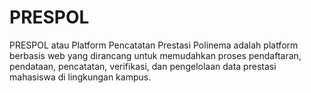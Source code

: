# PRESPOL

PRESPOL atau Platform Pencatatan Prestasi Polinema adalah  platform berbasis web yang dirancang untuk memudahkan proses pendaftaran, pendataan, pencatatan, verifikasi, dan pengelolaan data prestasi mahasiswa di lingkungan kampus. 
